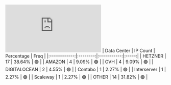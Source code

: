 ![Diagramm](https://github.com/obajay/StateSync-snapshots/blob/main/Projects/Ixo/1/README.md)
| Data Center | IP Count | Percentage | Freq |
|:------------:|:--------:|:-----------:|:-----:|
| HETZNER | 17 | 38.64% | 🟢 |
| AMAZON | 4 | 9.09% | 🟢 |
| OVH | 4 | 9.09% | 🟢 |
| DIGITALOCEAN | 2 | 4.55% | 🟢 |
| Contabo | 1 | 2.27% | 🟢 |
| Interserver | 1 | 2.27% | 🟢 |
| Scaleway | 1 | 2.27% | 🟢 |
| OTHER | 14 | 31.82% | 🟢 |